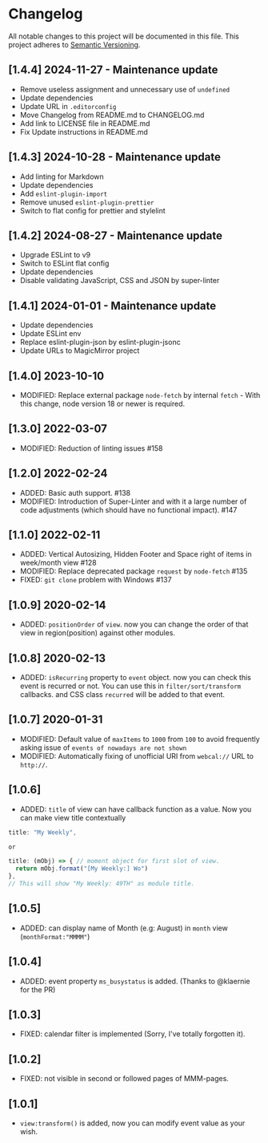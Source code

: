 # Changelog

All notable changes to this project will be documented in this file.
This project adheres to [Semantic Versioning](https://semver.org/).

## [1.4.4] 2024-11-27 - Maintenance update

- Remove useless assignment and unnecessary use of `undefined`
- Update dependencies
- Update URL in `.editorconfig`
- Move Changelog from README.md to CHANGELOG.md
- Add link to LICENSE file in README.md
- Fix Update instructions in README.md

## [1.4.3] 2024-10-28 - Maintenance update

- Add linting for Markdown
- Update dependencies
- Add `eslint-plugin-import`
- Remove unused `eslint-plugin-prettier`
- Switch to flat config for prettier and stylelint

## [1.4.2] 2024-08-27 - Maintenance update

- Upgrade ESLint to v9
- Switch to ESLint flat config
- Update dependencies
- Disable validating JavaScript, CSS and JSON by super-linter

## [1.4.1] 2024-01-01 - Maintenance update

- Update dependencies
- Update ESLint env
- Replace eslint-plugin-json by eslint-plugin-jsonc
- Update URLs to MagicMirror project

## [1.4.0] 2023-10-10

- MODIFIED: Replace external package `node-fetch` by internal `fetch` - With this change, node version 18 or newer is required.

## [1.3.0] 2022-03-07

- MODIFIED: Reduction of linting issues #158

## [1.2.0] 2022-02-24

- ADDED: Basic auth support. #138
- MODIFIED: Introduction of Super-Linter and with it a large number of code adjustments (which should have no functional impact). #147

## [1.1.0] 2022-02-11

- ADDED: Vertical Autosizing, Hidden Footer and Space right of items in week/month view #128
- MODIFIED: Replace deprecated package `request` by `node-fetch` #135
- FIXED: `git clone` problem with Windows #137

## [1.0.9] 2020-02-14

- ADDED: `positionOrder` of `view`. now you can change the order of that view in region(position) against other modules.

## [1.0.8] 2020-02-13

- ADDED: `isRecurring` property to `event` object. now you can check this event is recurred or not. You can use this in `filter/sort/transform` callbacks. and CSS class `recurred` will be added to that event.

## [1.0.7] 2020-01-31

- MODIFIED: Default value of `maxItems` to `1000` from `100` to avoid frequently asking issue of `events of nowadays are not shown`
- MODIFIED: Automatically fixing of unofficial URI from `webcal://` URL to `http://`.

## [1.0.6]

- ADDED: `title` of view can have callback function as a value. Now you can make view title contextually

```js
title: "My Weekly",

or

title: (mObj) => { // moment object for first slot of view.
  return mObj.format("[My Weekly:] Wo")
},
// This will show "My Weekly: 49TH" as module title.
```

## [1.0.5]

- ADDED: can display name of Month (e.g: August) in `month` view (`monthFormat:"MMMM"`)

## [1.0.4]

- ADDED: event property `ms_busystatus` is added. (Thanks to @klaernie for the PR)

## [1.0.3]

- FIXED: calendar filter is implemented (Sorry, I've totally forgotten it).

## [1.0.2]

- FIXED: not visible in second or followed pages of MMM-pages.

## [1.0.1]

- `view:transform()` is added, now you can modify event value as your wish.
